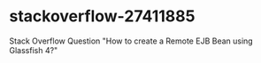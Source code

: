 # stackoverflow-27411885
Stack Overflow Question "How to create a Remote EJB Bean using Glassfish 4?"
